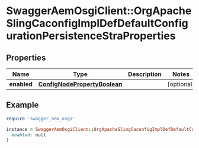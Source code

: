 # SwaggerAemOsgiClient::OrgApacheSlingCaconfigImplDefDefaultConfigurationPersistenceStraProperties

## Properties

| Name | Type | Description | Notes |
| ---- | ---- | ----------- | ----- |
| **enabled** | [**ConfigNodePropertyBoolean**](ConfigNodePropertyBoolean.md) |  | [optional] |

## Example

```ruby
require 'swagger_aem_osgi'

instance = SwaggerAemOsgiClient::OrgApacheSlingCaconfigImplDefDefaultConfigurationPersistenceStraProperties.new(
  enabled: null
)
```

